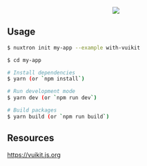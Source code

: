 <p align="center"><img src="https://i.imgur.com/0NabUpW.png"></p>

## Usage

```bash
$ nuxtron init my-app --example with-vuikit

$ cd my-app

# Install dependencies
$ yarn (or `npm install`)

# Run development mode
$ yarn dev (or `npm run dev`)

# Build packages
$ yarn build (or `npm run build`)
```

## Resources

https://vuikit.js.org
